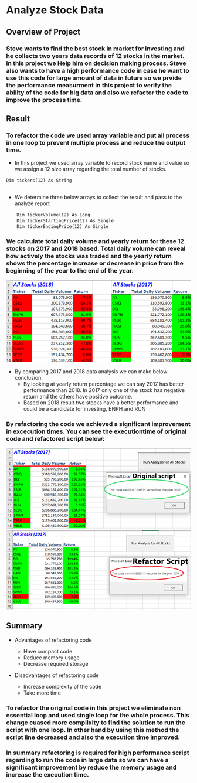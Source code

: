 # Analyze Stock Data
## Overview of Project
### Steve wants to find the best stock in market for investing and he collects two years data records of 12 stocks in the market. In this project we Help him on decision making process.  Steve also wants to have a high performance code in case he want to use this code for large amount of data in future so we prvide the performance measurment in this project to verify the ability of the code for big data and also we refactor the code to improve the process time.

## Result
### To refactor the code we used array variable and put all process in one loop to prevent multiple process and reduce the output time. 
- In this project we used array variable to record stock name and value so we assign a 12 size array regarding the total number of stocks.
```
Dim tickers(12) As String
        
```
- We determine three below arrays to collect the result and pass to the analyze report
``` 
    Dim tickerVolume(12) As Long
    Dim tickerStartingPrice(12) As Single
    Dim tickerEndingPrice(12) As Single
```
### We calculate total daily volume and yearly return for these 12 stocks on 2017 and 2018 based. Total daily volume can reveal how actively the stocks was traded and the yearly return shows the percentage increase or decrease in price from the beginning of the year to the end of the year.

![Comparison_Chart](https://github.com/reza-ya57/Stock-analysis/blob/main/Resources/Performanc_Stock_Comparison.png)

- By comparing 2017 and 2018 data analysis we can make below conclusion:
  - By looking at yearly return percentage we can say 2017 has better performance than 2018. In 2017 only one of the stock has negative return and the others have positive outcome. 
  - Based on 2018 result two stocks have a better performance and could be a candidate for investing, ENPH and RUN
### By refactoring the code we achieved a significant improvement in excecution times. You can see the executiontime of original code and refactored script below:

![Original_Excecution_Time](https://github.com/reza-ya57/Stock-analysis/blob/main/Resources/Excecutive_Time_2017_Original.png)
![Refactor_Excecution_Time](https://github.com/reza-ya57/Stock-analysis/blob/main/Resources/Excecutive_time_2017_Refactor.png)

## Summary
- Advantages of refactoring code
  - Have compact code
  - Reduce memory usage
  - Decrease required storage

- Disadvantages of refactoring code
  - Increase complexity of the code
  - Take more time 

### To refactor the original code in this project we eliminate non essential loop and used single loop for the whole process. This change cuased more complixity to find the solution to run the script with one loop. In other hand by using this method the script line decreased and also the execution time improved. 
### In summary refactoring is required for high performance script regarding to run the code in large data so we can have a significant improvement by reduce the memory usage and increase the execution time. 
